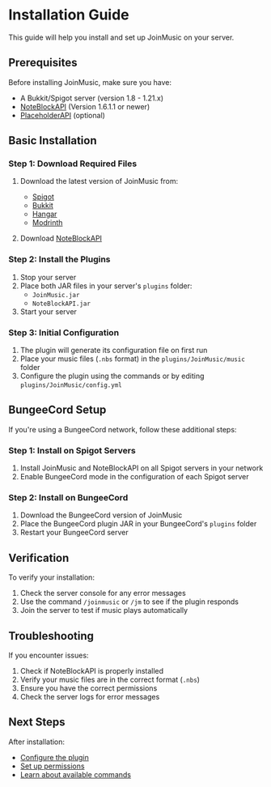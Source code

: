 # Installation Guide

This guide will help you install and set up JoinMusic on your server.

## Prerequisites

Before installing JoinMusic, make sure you have:

- A Bukkit/Spigot server (version 1.8 - 1.21.x)
- [NoteBlockAPI](https://www.spigotmc.org/resources/noteblockapi.19287/) (Version 1.6.1.1 or newer)
- [PlaceholderAPI](https://www.spigotmc.org/resources/placeholderapi.6245/) (optional)

## Basic Installation

### Step 1: Download Required Files
1. Download the latest version of JoinMusic from:
   - [Spigot](https://www.spigotmc.org/resources/joinmusic.78169/)
   - [Bukkit](https://dev.bukkit.org/projects/joinmusik)
   - [Hangar](https://hangar.papermc.io/T0biii/JoinMusic)
   - [Modrinth](https://modrinth.com/plugin/joinmusic)

2. Download [NoteBlockAPI](https://www.spigotmc.org/resources/noteblockapi.19287/)

### Step 2: Install the Plugins
1. Stop your server
2. Place both JAR files in your server's `plugins` folder:
   - `JoinMusic.jar`
   - `NoteBlockAPI.jar`
3. Start your server

### Step 3: Initial Configuration
1. The plugin will generate its configuration file on first run
2. Place your music files (`.nbs` format) in the `plugins/JoinMusic/music` folder
3. Configure the plugin using the commands or by editing `plugins/JoinMusic/config.yml`

## BungeeCord Setup

If you're using a BungeeCord network, follow these additional steps:

### Step 1: Install on Spigot Servers
1. Install JoinMusic and NoteBlockAPI on all Spigot servers in your network
2. Enable BungeeCord mode in the configuration of each Spigot server

### Step 2: Install on BungeeCord
1. Download the BungeeCord version of JoinMusic
2. Place the BungeeCord plugin JAR in your BungeeCord's `plugins` folder
3. Restart your BungeeCord server

## Verification

To verify your installation:

1. Check the server console for any error messages
2. Use the command `/joinmusic` or `/jm` to see if the plugin responds
3. Join the server to test if music plays automatically

## Troubleshooting

If you encounter issues:

1. Check if NoteBlockAPI is properly installed
2. Verify your music files are in the correct format (`.nbs`)
3. Ensure you have the correct permissions
4. Check the server logs for error messages

## Next Steps

After installation:
- [Configure the plugin](configuration.md)
- [Set up permissions](permissions.md)
- [Learn about available commands](commands.md) 
